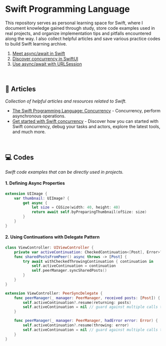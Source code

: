 # Swift Programming Language
This repository serves as personal learning space for Swift, where I document knowledge gained through study, store code examples used in real projects, and organize implementation tips and pitfalls encountered along the way. I also collect helpful articles and save various practice codes to build Swift learning archive.

1. <a href="https://github.com/kyeoeol/getting-started-swift-concurrency/blob/main/001-meet-async-await-in-swift.md">Meet async/await in Swift</a>
2. <a href="https://github.com/kyeoeol/getting-started-swift-concurrency/blob/main/002-discover-concurrency-in-swiftui.md">Discover concurrency in SwiftUI</a>
3. <a href="https://github.com/kyeoeol/swift-programming-language/blob/main/003-use-async-await-with-urlsession.md">Use async/await with URLSession</a>

<br>

## 📝 Articles
*Collection of helpful articles and resources related to Swift.*

- <a href="https://docs.swift.org/swift-book/documentation/the-swift-programming-language/concurrency/">The Swift Programming Language: Concurrency</a> - Concurrency, perform asynchronous operations.
- <a href="Get started with Swift concurrency">Get started with Swift concurrency</a> - Discover how you can started with Swift concurrency, debug your tasks and actors, explore the latest tools, and much more.

<br>

## 💻 Codes
*Swift code examples that can be directly used in projects.*

#### 1. Defining Async Properties
```swift
extension UIImage {
    var thumbnail: UIImage? {
        get async {
            let size = CGSize(width: 40, height: 40)
            return await self.byPreparingThumbnail(ofSize: size)
        }
    }
}
```

#### 2. Using Continuations with Delegate Pattern
```swift
class ViewController: UIViewController {
    private var activeContinuation: CheckedContinuation<[Post], Error>?
    func sharedPostsFromPeer() async throws -> [Post] {
        try await withCheckedThrowingContinuation { continuation in
            self.activeContinuation = continuation
            self.peerManager.syncSharedPosts()
        }
    }
}

extension ViewController: PeerSyncDelegate {
    func peerManager(_ manager: PeerManager, received posts: [Post]) {
        self.activeContinuation?.resume(returning: posts)
        self.activeContinuation = nil // guard against multiple calls to resume
    }

    func peerManager(_ manager: PeerManager, hadError error: Error) {
        self.activeContinuation?.resume(throwing: error)
        self.activeContinuation = nil // guard against multiple calls to resume
    }
}
```

